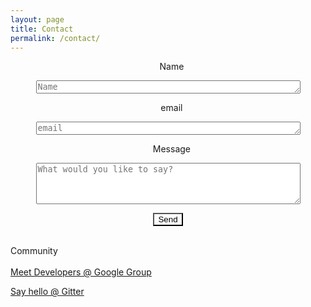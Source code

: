 ```yaml
---
layout: page
title: Contact
permalink: /contact/
---
```


<center>
<form action="//formspree.io/marcog@unex.es"
      method="POST">
    
<div class="input-group margin-bottom-sm">
    <p><i class="fa fa-user"></i>&nbsp;&nbsp;&nbsp;Name</p> 
    <p><textarea type="text" name="name" placeholder="Name" cols="50" rows="1"></textarea></p>
    <p><i class="fa fa-at"></i>&nbsp;&nbsp;&nbsp;email</p>
    <p><textarea type="email" name="_replyto"  placeholder="email" cols="50" rows="1"></textarea></p>
    <p><i class="fa fa-envelope-o"></i>&nbsp;&nbsp;&nbsp;Message</p>
    <textarea name="msg" rows="4" cols="50" placeholder="What would you like to say?"></textarea>
    <br>
    <p>
    <input class="button" type="submit" value="Send" style=" background-color:transparent;"></p>
</form>
</center>

<br>
<i class="fa fa-users"></i>   Community
<br><br>
<a href="https://groups.google.com/forum/?hl=es#!forum/robocomp-dev"> Meet Developers @ Google Group </a>
<br>
<p>
<a href="https://gitter.im/robocomp">Say hello @ Gitter </a></p>